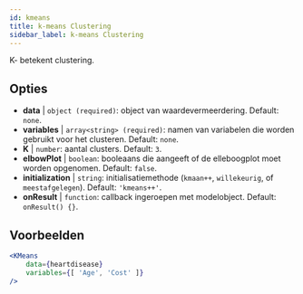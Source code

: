 ```yaml
---
id: kmeans
title: k-means Clustering
sidebar_label: k-means Clustering
---
```


K- betekent clustering.

## Opties

* __data__ | `object (required)`: object van waardevermeerdering. Default: `none`.
* __variables__ | `array<string> (required)`: namen van variabelen die worden gebruikt voor het clusteren. Default: `none`.
* __K__ | `number`: aantal clusters. Default: `3`.
* __elbowPlot__ | `boolean`: booleaans die aangeeft of de elleboogplot moet worden opgenomen. Default: `false`.
* __initialization__ | `string`: initialisatiemethode (`kmaan++`, `willekeurig`, of `meestafgelegen`). Default: `'kmeans++'`.
* __onResult__ | `function`: callback ingeroepen met modelobject. Default: `onResult() {}`.


## Voorbeelden

```jsx live
<KMeans 
    data={heartdisease} 
    variables={[ 'Age', 'Cost' ]}
/>
```

